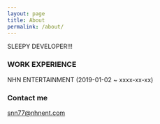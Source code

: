 ```yaml
---
layout: page
title: About
permalink: /about/
---
```


SLEEPY DEVELOPER!!!

### WORK EXPERIENCE

NHN ENTERTAINMENT (2019-01-02 ~ xxxx-xx-xx)

### Contact me

[snn77@nhnent.com](mailto:snn77@nhnent.com)
